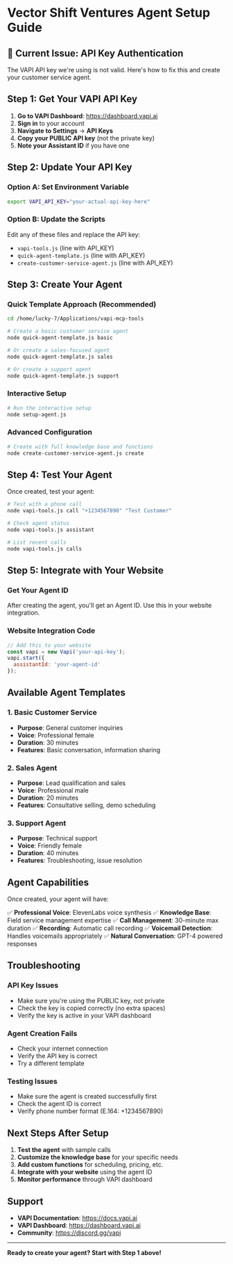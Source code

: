 # Vector Shift Ventures Agent Setup Guide

## 🚨 Current Issue: API Key Authentication

The VAPI API key we're using is not valid. Here's how to fix this and create your customer service agent.

## Step 1: Get Your VAPI API Key

1. **Go to VAPI Dashboard**: https://dashboard.vapi.ai
2. **Sign in** to your account
3. **Navigate to Settings** → **API Keys**
4. **Copy your PUBLIC API key** (not the private key)
5. **Note your Assistant ID** if you have one

## Step 2: Update Your API Key

### Option A: Set Environment Variable
```bash
export VAPI_API_KEY="your-actual-api-key-here"
```

### Option B: Update the Scripts
Edit any of these files and replace the API key:
- `vapi-tools.js` (line with API_KEY)
- `quick-agent-template.js` (line with API_KEY)
- `create-customer-service-agent.js` (line with API_KEY)

## Step 3: Create Your Agent

### Quick Template Approach (Recommended)
```bash
cd /home/lucky-7/Applications/vapi-mcp-tools

# Create a basic customer service agent
node quick-agent-template.js basic

# Or create a sales-focused agent
node quick-agent-template.js sales

# Or create a support agent
node quick-agent-template.js support
```

### Interactive Setup
```bash
# Run the interactive setup
node setup-agent.js
```

### Advanced Configuration
```bash
# Create with full knowledge base and functions
node create-customer-service-agent.js create
```

## Step 4: Test Your Agent

Once created, test your agent:

```bash
# Test with a phone call
node vapi-tools.js call "+1234567890" "Test Customer"

# Check agent status
node vapi-tools.js assistant

# List recent calls
node vapi-tools.js calls
```

## Step 5: Integrate with Your Website

### Get Your Agent ID
After creating the agent, you'll get an Agent ID. Use this in your website integration.

### Website Integration Code
```javascript
// Add this to your website
const vapi = new Vapi('your-api-key');
vapi.start({
  assistantId: 'your-agent-id'
});
```

## Available Agent Templates

### 1. Basic Customer Service
- **Purpose**: General customer inquiries
- **Voice**: Professional female
- **Duration**: 30 minutes
- **Features**: Basic conversation, information sharing

### 2. Sales Agent
- **Purpose**: Lead qualification and sales
- **Voice**: Professional male
- **Duration**: 20 minutes
- **Features**: Consultative selling, demo scheduling

### 3. Support Agent
- **Purpose**: Technical support
- **Voice**: Friendly female
- **Duration**: 40 minutes
- **Features**: Troubleshooting, issue resolution

## Agent Capabilities

Once created, your agent will have:

✅ **Professional Voice**: ElevenLabs voice synthesis
✅ **Knowledge Base**: Field service management expertise
✅ **Call Management**: 30-minute max duration
✅ **Recording**: Automatic call recording
✅ **Voicemail Detection**: Handles voicemails appropriately
✅ **Natural Conversation**: GPT-4 powered responses

## Troubleshooting

### API Key Issues
- Make sure you're using the PUBLIC key, not private
- Check the key is copied correctly (no extra spaces)
- Verify the key is active in your VAPI dashboard

### Agent Creation Fails
- Check your internet connection
- Verify the API key is correct
- Try a different template

### Testing Issues
- Make sure the agent is created successfully first
- Check the agent ID is correct
- Verify phone number format (E.164: +1234567890)

## Next Steps After Setup

1. **Test the agent** with sample calls
2. **Customize the knowledge base** for your specific needs
3. **Add custom functions** for scheduling, pricing, etc.
4. **Integrate with your website** using the agent ID
5. **Monitor performance** through VAPI dashboard

## Support

- **VAPI Documentation**: https://docs.vapi.ai
- **VAPI Dashboard**: https://dashboard.vapi.ai
- **Community**: https://discord.gg/vapi

---

**Ready to create your agent? Start with Step 1 above!**
